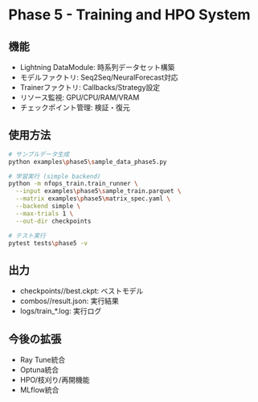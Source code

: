 # Phase 5 - Training and HPO System

## 機能

- Lightning DataModule: 時系列データセット構築
- モデルファクトリ: Seq2Seq/NeuralForecast対応
- Trainerファクトリ: Callbacks/Strategy設定
- リソース監視: GPU/CPU/RAM/VRAM
- チェックポイント管理: 検証・復元

## 使用方法

```bash
# サンプルデータ生成
python examples\phase5\sample_data_phase5.py

# 学習実行 (simple backend)
python -m nfops_train.train_runner \
  --input examples\phase5\sample_train.parquet \
  --matrix examples\phase5\matrix_spec.yaml \
  --backend simple \
  --max-trials 1 \
  --out-dir checkpoints

# テスト実行
pytest tests\phase5 -v
```

## 出力

- checkpoints/<alias>/best.ckpt: ベストモデル
- combos/<alias>/result.json: 実行結果
- logs/train_*.log: 実行ログ

## 今後の拡張

- Ray Tune統合
- Optuna統合
- HPO/枝刈り/再開機能
- MLflow統合
